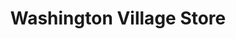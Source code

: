 ---
title: "Washington Village Store"
url: /washington/washington-village-store/
shop: convenience
---